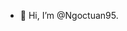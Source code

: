 - 👋 Hi, I’m @Ngoctuan95.

<!---
Ngoctuan95/Ngoctuan95 is a ✨ special ✨ repository because its `README.md` (this file) appears on your GitHub profile.
You can click the Preview link to take a look at your changes.
--->
